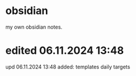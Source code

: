 # obsidian
my own obsidian notes.

edited 06.11.2024 13:48
=======
upd 06.11.2024 13:48
added:
	templates
	daily
	targets
